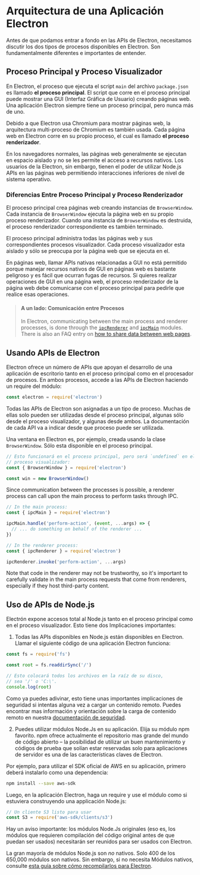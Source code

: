 # Arquitectura de una Aplicación Electron

Antes de que podamos entrar a fondo en las APIs de Electron, necesitamos discutir los dos tipos de procesos disponibles en Electron. Son fundamentalmente diferentes e importantes de entender.

## Proceso Principal y Proceso Visualizador

En Electron, el proceso que ejecuta el script `main` del archivo `package.json` es llamado __el proceso principal__. El script que corre en el proceso principal puede mostrar una GUI (Interfaz Gráfica de Usuario) creando páginas web. Una aplicación Electron siempre tiene un proceso principal, pero nunca más de uno.

Debido a que Electron usa Chromium para mostrar páginas web, la arquitectura multi-proceso de Chromium es también usada. Cada página web en Electron corre en su propio proceso, el cual es llamado __el proceso renderizador__.

En los navegadores normales, las páginas web generalmente se ejecutan en espacio aislado y no se les permite el acceso a recursos nativos. Los usuarios de la Electron, sin embargo, tienen el poder de utilizar Node.js APIs en las páginas web permitiendo interacciones inferiores de nivel de sistema operativo.

### Diferencias Entre Proceso Principal y Proceso Renderizador

El proceso principal crea páginas web creando instancias de `BrowserWindow`. Cada instancia de `BrowserWindow` ejecuta la página web en su propio proceso renderizador. Cuando una instancia de `BrowserWindow` es destruida, el proceso renderizador correspondiente es también terminado.

El proceso principal administra todas las páginas web y sus correspondientes procesos visualizador. Cada proceso visualizador esta aislado y sólo se preocupa por la página web que se ejecuta en el.

En páginas web, llamar APIs nativas relacionadas a GUI no está permitido porque manejar recursos nativos de GUI en páginas web es bastante peligroso y es fácil que ocurran fugas de recursos. Si quieres realizar operaciones de GUI en una página web, el proceso renderizador de la página web debe comunicarse con el proceso principal para pedirle que realice esas operaciones.

> #### A un lado: Comunicación entre Procesos
> 
> In Electron, communicating between the main process and renderer processes, is done through the [`ipcRenderer`](../api/ipc-renderer.md) and [`ipcMain`](../api/ipc-main.md) modules. There is also an FAQ entry on [how to share data between web pages](../faq.md#how-to-share-data-between-web-pages).


## Usando APIs de Electron

Electron ofrece un número de APIs que apoyan el desarrollo de una aplicación de escritorio tanto en el proceso principal como en el procesador de procesos. En ambos procesos, accede a las APIs de Electron haciendo un require del módulo:

```javascript
const electron = require('electron')
```

Todas las APIs de Electron son asignadas a un tipo de proceso. Muchas de ellas solo pueden ser utilizadas desde el proceso principal, algunas sólo desde el proceso visualizador, y algunas desde ambos. La documentación de cada API va a indicar desde que proceso puede ser utilizada.

Una ventana en Electron es, por ejemplo, creada usando la clase `BrowserWindow`. Sólo esta disponible en el proceso principal.

```javascript
// Esto funcionará en el proceso principal, pero será `undefined` en el
// proceso visualizador:
const { BrowserWindow } = require('electron')

const win = new BrowserWindow()
```

Since communication between the processes is possible, a renderer process can call upon the main process to perform tasks through IPC.

```javascript
// In the main process:
const { ipcMain } = require('electron')

ipcMain.handle('perform-action', (event, ...args) => {
  // ... do something on behalf of the renderer ...
})

// In the renderer process:
const { ipcRenderer } = require('electron')

ipcRenderer.invoke('perform-action', ...args)
```

Note that code in the renderer may not be trustworthy, so it's important to carefully validate in the main process requests that come from renderers, especially if they host third-party content.

## Uso de APIs de Node.js

Electrón expone accesos total al Node.js tanto en el proceso principal como en el proceso visualizador. Esto tiene dos Implicaciones importantes:

1) Todas las APIs disponibles en Node.js están disponibles en Electron. Llamar el siguiente código de una aplicación Electron funciona:

```javascript
const fs = require('fs')

const root = fs.readdirSync('/')

// Esto colocará todos los archivos en la raíz de su disco,
// sea '/' o 'C:\'.
console.log(root)
```

Como ya puedes adivinar, esto tiene unas importantes implicaciones de seguridad si intentas alguna vez a cargar un contenido remoto. Puedes encontrar mas información y orientación sobre la carga de contenido remoto en nuestra [documentación de seguridad](./security.md).

2) Puedes utilizar módulos Node.Js en su aplicación. Elija su módulo npm favorito. npm ofrece actualmente el repositorio mas grande del mundo de código abierto – la posibilidad de utilizar un buen mantenimiento y códigos de prueba que solían estar reservadas solo para aplicaciones de servidor es una de las características claves de Electron.

Por ejemplo, para utilizar el SDK oficial de AWS en su aplicación, primero deberá instalarlo como una dependencia:

```sh
npm install --save aws-sdk
```

Luego, en la aplicación Electron, haga un require y use el módulo como si estuviera construyendo una applicación Node.js:

```javascript
// Un cliente S3 listo para usar
const S3 = require('aws-sdk/clients/s3')
```

Hay un aviso importante: los módulos Node.Js originales (eso es, los módulos que requieren compilación del código original antes de que puedan ser usados) necesitarán ser reunidos para ser usados con Electron.

La gran mayoría de módulos Node.js son _no_ nativos. Solo 400 de los 650,000 módulos son nativos. Sin embargo, si no necesita Módulos nativos, consulte [esta guía sobre cómo recompilarlos para Electron](./using-native-node-modules.md).
